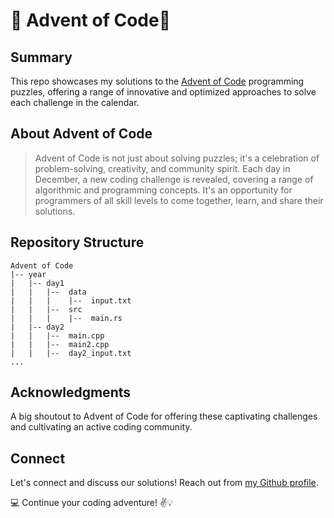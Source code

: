 # 🎄 Advent of Code🎄

## Summary

This repo showcases my solutions to the [Advent of Code](http://adventofcode.com/) programming puzzles, offering a range of innovative and optimized approaches to solve each challenge in the calendar.

## About Advent of Code

> Advent of Code is not just about solving puzzles; it's a celebration of problem-solving, creativity, and community spirit. Each day in December, a new coding challenge is revealed, covering a range of algorithmic and programming concepts. It's an opportunity for programmers of all skill levels to come together, learn, and share their solutions.

## Repository Structure

```tree
Advent of Code
|-- year
|   |-- day1
|   |   |--  data
|   |   |    |--  input.txt
|   |   |--  src
|   |   |    |--  main.rs
|   |-- day2
|   |   |--  main.cpp
|   |   |--  main2.cpp
|   |   |--  day2_input.txt
...
```

## Acknowledgments

A big shoutout to Advent of Code for offering these captivating challenges and cultivating an active coding community.

## Connect

Let's connect and discuss our solutions! Reach out from [my Github profile](https://github.com/enkhsanaa).

💻 Continue your coding adventure! ✌️💡